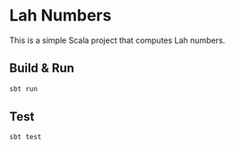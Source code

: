 # Lah Numbers

This is a simple Scala project that computes Lah numbers.

## Build & Run

```bash
sbt run
```

## Test

```bash
sbt test
```
